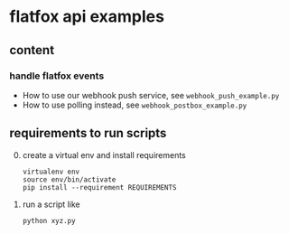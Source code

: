 # flatfox api examples

## content

### handle flatfox events

- How to use our webhook push service, see `webhook_push_example.py` 
- How to use polling instead, see `webhook_postbox_example.py`

## requirements to run scripts

0. create a virtual env and install requirements

    ```
    virtualenv env
    source env/bin/activate
    pip install --requirement REQUIREMENTS
    ```

1. run a script like

    ```
    python xyz.py
    ```
